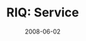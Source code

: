 ---
layout: music 
title: "RIQ: Service"
series: "RIQ"
date: 2008-06-02 
description: ""
audio: "http://s3.amazonaws.com/crossroadsaudiomessages/RIQ_03_Serving_05-24-08_Tome_webaudio.mp3"
audio-duration: "42:30"
src: "http://www.crossroads.net/players/media/series/RIQ_225.gif"
---